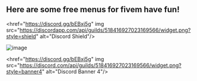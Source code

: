 <h2/> Here are some free menus for fivem have fun! </h2>

<href="https://discord.gg/bEBxj5g" img src="https://discordapp.com/api/guilds/518416927023169566/widget.png?style=shield" alt="Discord Shield"/>

![image](https://media1.tenor.com/images/3b2222bbdf79109e8978e6398c6d3609/tenor.gif?itemid=17194483)

<href="https://discord.gg/bEBxj5g" img src="https://discord.com/api/guilds/518416927023169566/widget.png?style=banner4" alt="Discord Banner 4"/>

